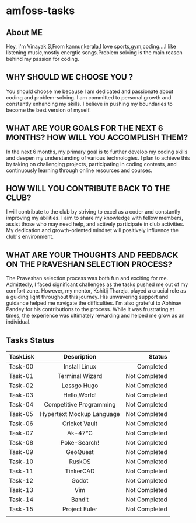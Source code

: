 # amfoss-tasks

## About ME
Hey, I'm Vinayak.S,From kannur,kerala,I love sports,gym,coding....I like listening music,mostly energtic songs.Problem solving is the main reason behind my passion for coding.

## WHY SHOULD WE CHOOSE YOU ?
You should choose me because I am dedicated and passionate about coding and problem-solving. I am committed to personal growth and constantly enhancing my skills. I believe in pushing my boundaries to become the best version of myself.

## WHAT ARE YOUR GOALS FOR THE NEXT 6 MONTHS? HOW WILL YOU ACCOMPLISH THEM?
In the next 6 months, my primary goal is to further develop my coding skills and deepen my understanding of various technologies. I plan to achieve this by taking on challenging projects, participating in coding contests, and continuously learning through online resources and courses.

## HOW WILL YOU CONTRIBUTE BACK TO THE CLUB?
I will contribute to the club by striving to excel as a coder and constantly improving my abilities. I aim to share my knowledge with fellow members, assist those who may need help, and actively participate in club activities. My dedication and growth-oriented mindset will positively influence the club's environment.

## WHAT ARE YOUR THOUGHTS AND FEEDBACK ON THE PRAVESHAN SELECTION PROCESS?
The Praveshan selection process was both fun and exciting for me. Admittedly, I faced significant challenges as the tasks pushed me out of my comfort zone. However, my mentor, Kshitij Thareja, played a crucial role as a guiding light throughout this journey. His unwavering support and guidance helped me navigate the difficulties. I'm also grateful to Abhinav Pandey for his contributions to the process. While it was frustrating at times, the experience was ultimately rewarding and helped me grow as an individual.

## Tasks Status

| TaskLisk | Description | Status |
|:---------|:--------:|---------:|
| Task-00   | Install Linux   | Completed   |
| Task-01    | Terminal Wizard   | Not Completed |
| Task-02    | Lessgo Hugo   | Not Completed   |
| Task-03    | Hello,World!   | Not Completed   |
| Task-04    | Competitive Programming   | Not Completed  |
| Task-05    | Hypertext Mockup Language  | Not Completed  |
| Task-06    | Cricket Vault  | Not Completed  |
| Task-07    | Ak-47°C| Not Completed |
| Task-08    | Poke-Search!  | Not Completed  |
| Task-09   | GeoQuest  | Not Completed  |
| Task-10   | RuskOS  | Not Completed  |
| Task-11   | TinkerCAD  | Not Completed  |
| Task-12   | Godot  | Not Completed  |
| Task-13  | Vim  | Not Completed  |
| Task-14   | Bandit  | Not Completed  |
| Task-15   | Project Euler  | Not Completed  |
|    |   |   |










